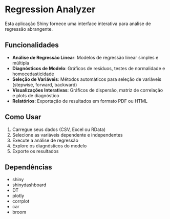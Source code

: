 # Regression Analyzer

Esta aplicação Shiny fornece uma interface interativa para análise de regressão abrangente.

## Funcionalidades

- **Análise de Regressão Linear**: Modelos de regressão linear simples e múltipla
- **Diagnósticos de Modelo**: Gráficos de resíduos, testes de normalidade e homocedasticidade
- **Seleção de Variáveis**: Métodos automáticos para seleção de variáveis (stepwise, forward, backward)
- **Visualizações Interativas**: Gráficos de dispersão, matriz de correlação e plots de diagnóstico
- **Relatórios**: Exportação de resultados em formato PDF ou HTML

## Como Usar

1. Carregue seus dados (CSV, Excel ou RData)
2. Selecione as variáveis dependente e independentes
3. Execute a análise de regressão
4. Explore os diagnósticos do modelo
5. Exporte os resultados

## Dependências

- shiny
- shinydashboard
- DT
- plotly
- corrplot
- car
- broom
